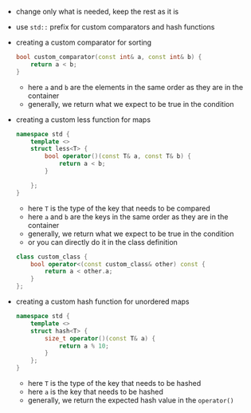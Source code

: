 - change only what is needed, keep the rest as it is
- use `std::` prefix for custom comparators and hash functions

- creating a custom comparator for sorting
    ```cpp
    bool custom_comparator(const int& a, const int& b) {
        return a < b;
    }
    ```
    - here `a` and `b` are the elements in the same order as they are in the container
    - generally, we return what we expect to be true in the condition

- creating a custom less function for maps
    ```cpp
    namespace std {
        template <>
        struct less<T> {
            bool operator()(const T& a, const T& b) {
                return a < b;
            }

        };
    }
    ```
    - here `T` is the type of the key that needs to be compared
    - here `a` and `b` are the keys in the same order as they are in the container
    - generally, we return what we expect to be true in the condition
    - or you can directly do it in the class definition
    ```cpp
    class custom_class {
        bool operator<(const custom_class& other) const {
            return a < other.a;
        }
    };
    ```

- creating a custom hash function for unordered maps
    ```cpp
    namespace std {
        template <>
        struct hash<T> {
            size_t operator()(const T& a) {
                return a % 10;
            }
        };
    }
    ```
    - here `T` is the type of the key that needs to be hashed
    - here `a` is the key that needs to be hashed
    - generally, we return the expected hash value in the `operator()`
